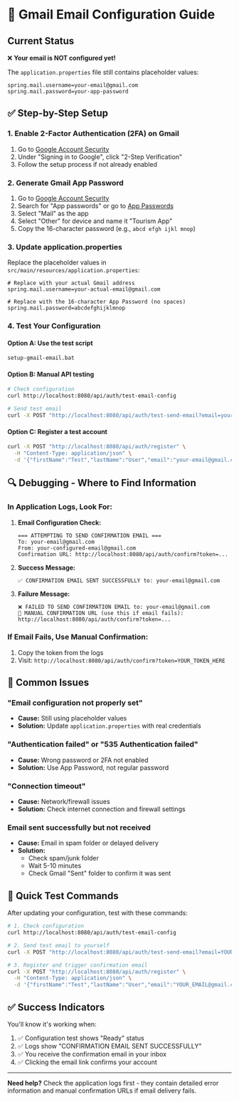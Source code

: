 # 📧 Gmail Email Configuration Guide

## Current Status
❌ **Your email is NOT configured yet!**

The `application.properties` file still contains placeholder values:
```
spring.mail.username=your-email@gmail.com
spring.mail.password=your-app-password
```

## ✅ Step-by-Step Setup

### 1. Enable 2-Factor Authentication (2FA) on Gmail
1. Go to [Google Account Security](https://myaccount.google.com/security)
2. Under "Signing in to Google", click "2-Step Verification"
3. Follow the setup process if not already enabled

### 2. Generate Gmail App Password
1. Go to [Google Account Security](https://myaccount.google.com/security)
2. Search for "App passwords" or go to [App Passwords](https://myaccount.google.com/apppasswords)
3. Select "Mail" as the app
4. Select "Other" for device and name it "Tourism App"
5. Copy the 16-character password (e.g., `abcd efgh ijkl mnop`)

### 3. Update application.properties
Replace the placeholder values in `src/main/resources/application.properties`:

```properties
# Replace with your actual Gmail address
spring.mail.username=your-actual-email@gmail.com

# Replace with the 16-character App Password (no spaces)
spring.mail.password=abcdefghijklmnop
```

### 4. Test Your Configuration

#### Option A: Use the test script
```bash
setup-gmail-email.bat
```

#### Option B: Manual API testing
```bash
# Check configuration
curl http://localhost:8080/api/auth/test-email-config

# Send test email
curl -X POST "http://localhost:8080/api/auth/test-send-email?email=your-email@gmail.com"
```

#### Option C: Register a test account
```bash
curl -X POST "http://localhost:8080/api/auth/register" \
  -H "Content-Type: application/json" \
  -d '{"firstName":"Test","lastName":"User","email":"your-email@gmail.com","password":"password123","role":"GUEST"}'
```

## 🔍 Debugging - Where to Find Information

### In Application Logs, Look For:
1. **Email Configuration Check:**
   ```
   === ATTEMPTING TO SEND CONFIRMATION EMAIL ===
   To: your-email@gmail.com
   From: your-configured-email@gmail.com
   Confirmation URL: http://localhost:8080/api/auth/confirm?token=...
   ```

2. **Success Message:**
   ```
   ✅ CONFIRMATION EMAIL SENT SUCCESSFULLY to: your-email@gmail.com
   ```

3. **Failure Message:**
   ```
   ❌ FAILED TO SEND CONFIRMATION EMAIL to: your-email@gmail.com
   🔗 MANUAL CONFIRMATION URL (use this if email fails): http://localhost:8080/api/auth/confirm?token=...
   ```

### If Email Fails, Use Manual Confirmation:
1. Copy the token from the logs
2. Visit: `http://localhost:8080/api/auth/confirm?token=YOUR_TOKEN_HERE`

## 🚨 Common Issues

### "Email configuration not properly set"
- **Cause:** Still using placeholder values
- **Solution:** Update `application.properties` with real credentials

### "Authentication failed" or "535 Authentication failed"
- **Cause:** Wrong password or 2FA not enabled
- **Solution:** Use App Password, not regular password

### "Connection timeout"
- **Cause:** Network/firewall issues
- **Solution:** Check internet connection and firewall settings

### Email sent successfully but not received
- **Cause:** Email in spam folder or delayed delivery
- **Solution:** 
  - Check spam/junk folder
  - Wait 5-10 minutes
  - Check Gmail "Sent" folder to confirm it was sent

## 🧪 Quick Test Commands

After updating your configuration, test with these commands:

```bash
# 1. Check configuration
curl http://localhost:8080/api/auth/test-email-config

# 2. Send test email to yourself
curl -X POST "http://localhost:8080/api/auth/test-send-email?email=YOUR_EMAIL@gmail.com"

# 3. Register and trigger confirmation email
curl -X POST "http://localhost:8080/api/auth/register" \
  -H "Content-Type: application/json" \
  -d '{"firstName":"Test","lastName":"User","email":"YOUR_EMAIL@gmail.com","password":"password123","role":"GUEST"}'
```

## ✅ Success Indicators

You'll know it's working when:
1. ✅ Configuration test shows "Ready" status
2. ✅ Logs show "CONFIRMATION EMAIL SENT SUCCESSFULLY"
3. ✅ You receive the confirmation email in your inbox
4. ✅ Clicking the email link confirms your account

---

**Need help?** Check the application logs first - they contain detailed error information and manual confirmation URLs if email delivery fails.
